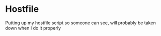# Hostfile
Putting up my hostfile script so someone can see, will probably be taken down when I do it properly
